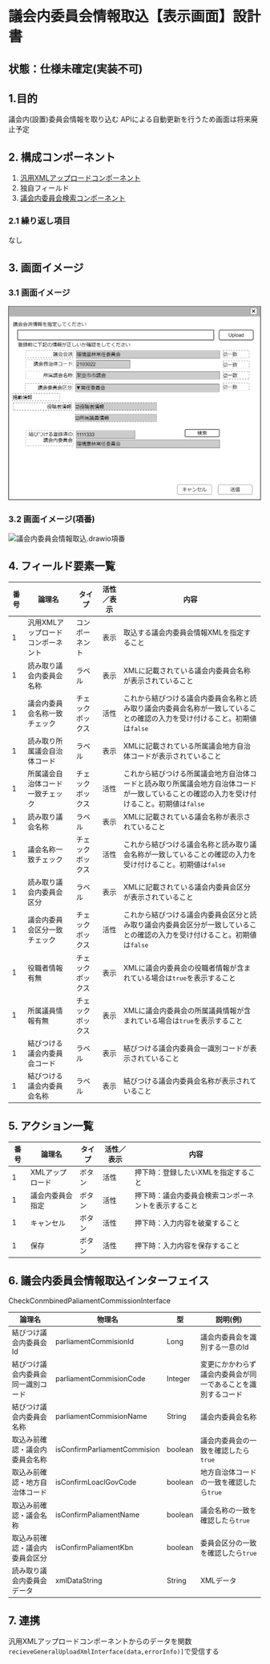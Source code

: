 ﻿# 議会内委員会情報取込【表示画面】設計書

## 状態：仕様未確定(実装不可)

## 1.目的

議会内(設置)委員会情報を取り込む
APIによる自動更新を行うため画面は将来廃止予定

## 2. 構成コンポーネント

1. [汎用XMLアップロードコンポーネント](../../common/front/general_xml_upload/general_xml_upload.md)
2. 独自フィールド
3. [議会内委員会検索コンポーネント](./#)

### 2.1 繰り返し項目

なし

## 3. 画面イメージ

### 3.1 画面イメージ

![議会内委員会情報取込](image/議会内委員会情報取込.drawio.png)

### 3.2 画面イメージ(項番)

![議会内委員会情報取込.drawio項番](image/議会内委員会情報取込.drawio項番.drawio.png)

## 4. フィールド要素一覧

| 番号 |              論理名               |      タイプ      | 活性／表示 |                                                                    内容                                                                     |
| ---- | --------------------------------- | ---------------- | ---------- | ------------------------------------------------------------------------------------------------------------------------------------------- |
| 1    | 汎用XMLアップロードコンポーネント | コンポーネント   | 表示       | 取込する議会内委員会情報XMLを指定すること                                                                                                   |
| 1    | 読み取り議会内委員会名称          | ラベル           | 表示       | XMLに記載されている議会内委員会名称が表示されていること                                                                                     |
| 1    | 議会内委員会名称一致チェック      | チェックボックス | 活性       | これから結びつける議会内委員会名称と読み取り議会内委員会名称が一致していることの確認の入力を受け付けること。初期値は`false`                 |
| 1    | 読み取り所属議会自治体コード      | ラベル           | 表示       | XMLに記載されている所属議会地方自治体コードが表示されていること                                                                             |
| 1    | 所属議会自治体コード一致チェック  | チェックボックス | 活性       | これから結びつける所属議会地方自治体コードと読み取り所属議会地方自治体コードが一致していることの確認の入力を受け付けること。初期値は`false` |
| 1    | 読み取り議会名称                  | ラベル           | 表示       | XMLに記載されている議会名称が表示されていること                                                                                             |
| 1    | 議会名称一致チェック              | チェックボックス | 活性       | これから結びつける議会名称と読み取り議会名称が一致していることの確認の入力を受け付けること。初期値は`false`                                 |
| 1    | 読み取り議会内委員会区分          | ラベル           | 表示       | XMLに記載されている議会内委員会区分が表示されていること                                                                                     |
| 1    | 議会内委員会区分一致チェック      | チェックボックス | 活性       | これから結びつける議会内委員会区分と読み取り議会内委員会区分が一致していることの確認の入力を受け付けること。初期値は`false`                 |
| 1    | 役職者情報有無                    | チェックボックス | 表示       | XMLに議会内委員会の役職者情報が含まれている場合は`true`を表示すること                                                                       |
| 1    | 所属議員情報有無                  | チェックボックス | 表示       | XMLに議会内委員会の所属議員情報が含まれている場合は`true`を表示すること                                                                     |
| 1    | 結びつける議会内委員会コード      | ラベル           | 表示       | 結びつける議会内委員会一識別コードが表示されていること                                                                                      |
| 1    | 結びつける議会内委員会名称        | ラベル           | 表示       | 結びつける議会内委員会名称が表示されていること                                                                                              |

## 5. アクション一覧

| 番号 |      論理名      | タイプ | 活性／表示 |                         内容                         |
| ---- | ---------------- | ------ | ---------- | ---------------------------------------------------- |
| 1    | XMLアップロード  | ボタン | 活性       | 押下時：登録したいXMLを指定すること                  |
| 1    | 議会内委員会指定 | ボタン | 活性       | 押下時：議会内委員会検索コンポーネントを表示すること |
| 1    | キャンセル       | ボタン | 活性       | 押下時：入力内容を破棄すること                       |
| 1    | 保存             | ボタン | 活性       | 押下時：入力内容を保存すること                       |

## 6. 議会内委員会情報取込インターフェイス

CheckConmbinedPaliamentCommissionInterface

|               論理名               |            物理名            |   型    |                           説明(例)                           |
| ---------------------------------- | ---------------------------- | ------- | ------------------------------------------------------------ |
| 結びつけ議会内委員会Id             | parliamentCommisionId        | Long    | 議会内委員会を識別する一意のId                               |
| 結びつけ議会内委員会同一識別コード | parliamentCommisionCode      | Integer | 変更にかかわらず議会内委員会が同一であることを識別するコード |
| 結びつけ議会内委員会名称           | parliamentCommisionName      | String  | 議会内委員会名称                                             |
| 取込み前確認・議会内委員会名称     | isConfirmParliamentCommision | boolean | 議会内委員会の一致を確認したら`true`                         |
| 取込み前確認・地方自治体コード     | isConfirmLoaclGovCode        | boolean | 地方自治体コードの一致を確認したら`true`                     |
| 取込み前確認・議会名称             | isConfirmPaliamentName       | boolean | 議会名称の一致を確認したら`true`                             |
| 取込み前確認・議会内委員会区分     | isConfirmPaliamentKbn        | boolean | 委員会区分の一致を確認したら`true`                           |
| 読み取り議会内委員会データ         | xmlDataString                | String  | XMLデータ                                                    |

## 7. 連携

汎用XMLアップロードコンポーネントからのデータを関数`recieveGeneralUploadXmlInterface(data,errorInfo)]`で受信する
